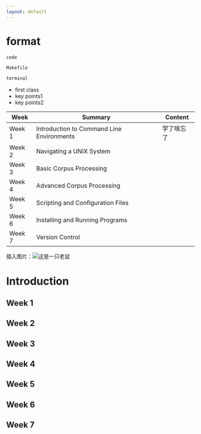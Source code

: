 ```yaml
---
layout: default
---
```


# format
`code`

```makefile
Makefile
```

```bash
terminal
```

- first class
- key points1
- key points2

| Week    | Summary        | Content         |
| ------- | --------------------- | ------------------- |
| Week 1 | Introduction to Command Line Environments | 学了啥忘了 |
| Week 2 | Navigating a UNIX System |  |
| Week 3 | Basic Corpus Processing |  |
| Week 4 | Advanced Corpus Processing | |
| Week 5 | Scripting and Configuration Files | |
| Week 6 | Installing and Running Programs | |
| Week 7 | Version Control | |


插入图片：![这是一只老鼠](assets/images/me.jpg)

# Introduction


## Week 1

## Week 2

## Week 3

## Week 4

## Week 5

## Week 6

## Week 7
